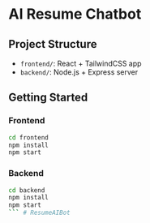 # AI Resume Chatbot

## Project Structure

- `frontend/`: React + TailwindCSS app
- `backend/`: Node.js + Express server

## Getting Started

### Frontend
```bash
cd frontend
npm install
npm start
```

### Backend
```bash
cd backend
npm install
npm start
``` #   R e s u m e A I B o t  
 